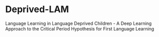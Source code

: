 # Deprived-LAM
Language Learning in Language Deprived Children - A Deep Learning Approach to the Critical Period Hypothesis for First Language Learning
